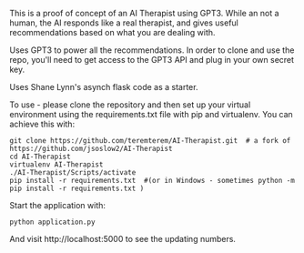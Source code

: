 This is a proof of concept of an AI Therapist using GPT3. While an not a human, the AI responds like a real therapist, and gives useful recommendations based on what you are dealing with.

Uses GPT3 to power all the recommendations. In order to clone and use the repo, you'll need to get access to the GPT3 API and plug in your own secret key. 

Uses Shane Lynn's asynch flask code as a starter. 

To use - please clone the repository and then set up your virtual environment using the requirements.txt file with pip and virtualenv. You can achieve this with:


    git clone https://github.com/teremterem/AI-Therapist.git  # a fork of https://github.com/jsoslow2/AI-Therapist
    cd AI-Therapist
    virtualenv AI-Therapist
    ./AI-Therapist/Scripts/activate
    pip install -r requirements.txt  #(or in Windows - sometimes python -m pip install -r requirements.txt )


Start the application with:


    python application.py


And visit http://localhost:5000 to see the updating numbers.
